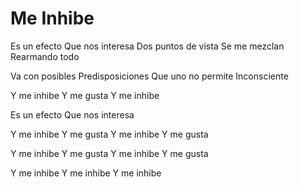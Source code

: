 # Me Inhibe

Es un efecto
Que nos interesa
Dos puntos de vista
Se me mezclan
Rearmando todo

Va con posibles
Predisposiciones
Que uno no permite
Inconsciente

Y me inhibe
Y me gusta
Y me inhibe

Es un efecto
Que nos interesa

Y me inhibe
Y me gusta
Y me inhibe
Y me gusta

Y me inhibe
Y me gusta
Y me inhibe
Y me gusta

Y me inhibe
Y me inhibe
Y me inhibe
